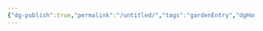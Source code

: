 ```yaml
---
{"dg-publish":true,"permalink":"/untitled/","tags":"gardenEntry","dgHomeLink":true,"dgPassFrontmatter":false}
---
```


